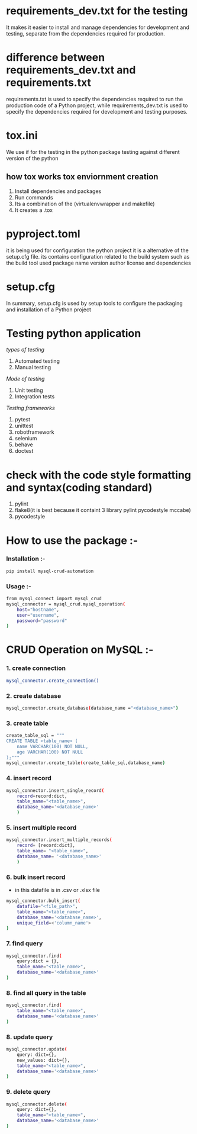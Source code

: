 
# requirements_dev.txt for the testing
It makes it easier to install and manage dependencies for development and testing, separate from the dependencies required for production.

# difference between requirements_dev.txt and requirements.txt

requirements.txt is used to specify the dependencies required to run the production code of a Python project, while requirements_dev.txt is used to specify the dependencies required for development and testing purposes.

# tox.ini
We use if for the testing in the python package testing against different version of the python 

## how tox works tox enviornment creation
1. Install dependencies and packages 
2. Run commands
3. Its a combination of the (virtualenvwrapper and makefile)
4. It creates a .tox


# pyproject.toml
it is being used for configuration the python project it is a alternative of the setup.cfg file. its contains configuration related to the build system
such as the build tool used package name version author license and dependencies

# setup.cfg
In summary, setup.cfg is used by setup tools to configure the packaging and installation of a Python project

# Testing python application
*types of testing*
1. Automated testing 
2. Manual testing

*Mode of testing*
1. Unit testing
2. Integration tests

*Testing frameworks*

1. pytest
2. unittest
3. robotframework
4. selenium
5. behave
6. doctest

# check with the code style formatting and syntax(coding standard)

1. pylint
2. flake8(it is best because it containt 3 library pylint pycodestyle mccabe)
3. pycodestyle


# How to use the package :-

### Installation :- 

```bash
pip install mysql-crud-automation
```

### Usage :-

```bash
from mysql_connect import mysql_crud
mysql_connector = mysql_crud.mysql_operation(
    host="hostname",
    user="username",
    password="password"
)
```

# CRUD Operation on MySQL :-

### 1. create connection 

```bash
mysql_connector.create_connection()
```

### 2. create database

```bash
mysql_connector.create_database(database_name ="<database_name>")
```

### 3. create table

```bash
create_table_sql = """
CREATE TABLE <table_name> (
    name VARCHAR(100) NOT NULL,   
    age VARCHAR(100) NOT NULL
);"""
mysql_connector.create_table(create_table_sql,database_name)
```

### 4. insert record 

```bash
mysql_connector.insert_single_record(
    record=record:dict,
    table_name="<table_name>", 
    database_name='<database_name>'
    )
```

### 5. insert multiple record 

```bash
mysql_connector.insert_multiple_records(
    record= [record:dict],
    table_name= "<table_name>", 
    database_name= '<database_name>'
    )
```

### 6. bulk insert record 

- in this datafile is in .csv or .xlsx file 

```bash
mysql_connector.bulk_insert(
    datafile="<file_path>", 
    table_name="<table_name>",
    database_name='<database_name>', 
    unique_field=<'column_name'>
)
```
 
### 7. find query  

```bash
mysql_connector.find(
    query:dict = {}, 
    table_name="<table_name>", 
    database_name='<database_name>'
)
```
### 8. find all query in the table 

```bash
mysql_connector.find(
    table_name="<table_name>", 
    database_name='<database_name>'
)
```

### 8. update query

```bash
mysql_connector.update(
    query: dict={}, 
    new_values: dict={}, 
    table_name="<table_name>", 
    database_name='<database_name>'
)
```

### 9. delete query

```bash
mysql_connector.delete(
    query: dict={}, 
    table_name="<table_name>", 
    database_name='<database_name>'
)
```
